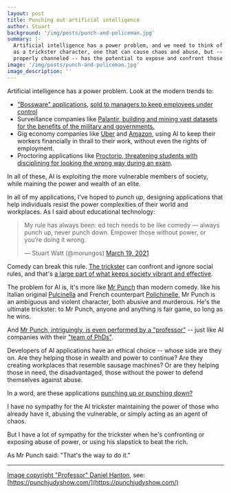 ```yaml
---
layout: post
title: Punching out artificial intelligence
author: Stuart
background: '/img/posts/punch-and-policeman.jpg'
summary: |-
  Artificial intelligence has a power problem, and we need to think of it
  as a trickster character, one that can cause chaos and abuse, but --
  properly channeled -- has the potential to expose and confront those abuses.
image: '/img/posts/punch-and-policeman.jpg'
image_description: ''
---
```


Artificial intelligence has a power problem. Look at the modern trends to:

 * ["Bossware" applications](https://www.eff.org/deeplinks/2020/06/inside-invasive-secretive-bossware-tracking-workers), 
   [sold to managers to keep employees under control](https://www.techradar.com/best/best-employee-monitoring-software)
 * Surveillance companies like [Palantir, building and mining vast datasets for 
   the benefits of the military and governments.](https://www.theguardian.com/world/2017/jul/30/palantir-peter-thiel-cia-data-crime-police)
 * Gig economy companies like [Uber](https://www.dqindia.com/bizarre-case-uber-drivers-job-loss-faulty-artificial-intelligence-software/) and [Amazon](https://www.cnbc.com/2020/10/24/how-amazon-prevents-unions-by-surveilling-employee-activism.html), using AI to keep their workers
   financially in thrall to their work, without even the rights of employment.
 * Proctoring applications like [Proctorio, threatening 
   students with disciplining for 
   looking the wrong way during an exam](https://www.theverge.com/2020/10/22/21526792/proctorio-online-test-proctoring-lawsuit-universities-students-coronavirus).

In all of these, AI is exploiting the more vulnerable members of society, 
while maining the power and wealth of an elite. 

In all of my applications, I've hoped to *punch up*, designing applications that help individuals
resist the power complexities of their world and workplaces. As I said about 
educational technology:

<blockquote class="twitter-tweet"><p lang="en" dir="ltr">
  My rule has always been: ed tech needs to be like comedy — always punch up, never punch down. Empower those without power, or you’re doing it wrong.</p>&mdash; Stuart Watt (@morungos) <a href="https://twitter.com/morungos/status/1372709992919400450?ref_src=twsrc%5Etfw">March 19, 2021</a>
</blockquote>
<script async src="https://platform.twitter.com/widgets.js" charset="utf-8"></script>

Comedy can break this rule. [The trickster](https://www.thecanadianencyclopedia.ca/en/article/trickster) can
confront and ignore social rules, and that's [a large part of what keeps society
vibrant and effective](https://www.routledge.com/The-Trickster-and-the-System-Identity-and-agency-in-contemporary-society/Bassil-Morozow/p/book/9780415507943).

The problem for AI is, it's more like [Mr Punch](https://en.wikipedia.org/wiki/Punch_and_Judy) than modern comedy. like his
Italian original [Pulcinella](https://wepa.unima.org/en/pulcinella/) and 
French counterpart [Polichinelle](https://wepa.unima.org/en/polichinelle/), Mr Punch is an
ambiguous and violent character, both abusive and murderous. He's the ultimate trickster: to Mr Punch, anyone and anything is fair game, so long as he wins.

And [Mr Punch, intriguingly, is even performed by a "professor"](https://www.theguardian.com/money/2008/aug/23/workandcareers4) -- just like AI
companies with their ["team of PhDs"](https://www.elementai.com/press-room/element-ai-receives-10-academic-paper-acceptances-for-neurips-2020-conference). 

Developers of AI applications have an ethical choice -- whose side are they on.
Are they helping those in wealth and power to continue? Are they creating
workplaces that resemble sausage machines? Or are they helping those in need,
the disadvantaged, those without the power to defend themselves against abuse.

In a word, are these applications [punching up or punching down?](https://www.buzzfeednews.com/article/scaachikoul/why-punching-down-will-never-be-funny)

I have no sympathy for the AI trickster maintaining the power of those who
already have it, abusing the vulnerable, or simply acting as an agent of chaos.

But I have a lot of sympathy for the trickster when he's confronting or exposing 
abuse of power, or using his slapstick to beat the rich. 

As Mr Punch said: "That's the way to do it."

---

[Image copyright "Professor" Daniel Hanton](https://www.flickr.com/photos/16025290@N07/47945442361/), see: [https://punchjudyshow.com/](https://punchjudyshow.com/)